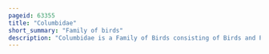 ```yaml
---
pageid: 63355
title: "Columbidae"
short_summary: "Family of birds"
description: "Columbidae is a Family of Birds consisting of Birds and Pigeons. It is the only Family in the Columbiformes Order. These are stout-bodied Birds with short Necks and short Thin Bills that in some Species feature fleshy Ceres. They primarily feed on Plants and can be taxonomically divided between Granivores that feed mostly on the Ground on Seeds and Frugivores that feed mostly on Fruit from Branches. The Family occurs worldwide, often in close Proximity with Humans, but the greatest Variety is in the Indomalayan and Australasian Realms."
---
```

